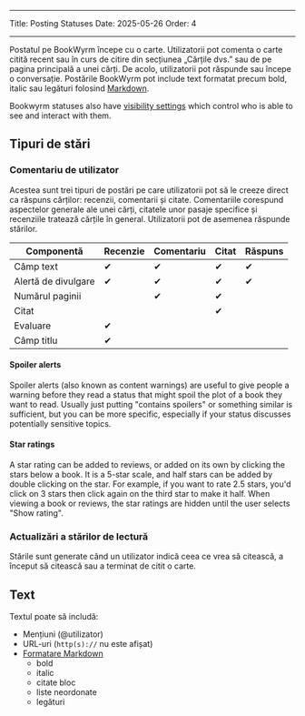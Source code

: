 - - -
Title: Posting Statuses Date: 2025-05-26 Order: 4
- - -

Postatul pe BookWyrm începe cu o carte. Utilizatorii pot comenta o carte citită recent sau în curs de citire din secțiunea „Cărțile dvs.” sau de pe pagina principală a unei cărți. De acolo, utilizatorii pot răspunde sau începe o conversație. Postările BookWyrm pot include text formatat precum bold, italic sau legături folosind [Markdown](https://www.markdownguide.org/cheat-sheet/).

Bookwyrm statuses also have [visibility settings](/privacy-controls.html) which control who is able to see and interact with them.

## Tipuri de stări

### Comentariu de utilizator

Acestea sunt trei tipuri de postări pe care utilizatorii pot să le creeze direct ca răspuns cărților: recenzii, comentarii și citate. Comentariile corespund aspectelor generale ale unei cărți, citatele unor pasaje specifice și recenziile tratează cărțile în general. Utilizatorii pot de asemenea răspunde stărilor.

| Componentă          | Recenzie | Comentariu | Citat | Răspuns |
| ------------------- | -------- | ---------- | ----- | ------- |
| Câmp text           | ✔        | ✔          | ✔     | ✔       |
| Alertă de divulgare | ✔        | ✔          | ✔     | ✔       |
| Numărul paginii     |          | ✔          | ✔     |         |
| Citat               |          |            | ✔     |         |
| Evaluare            | ✔        |            |       |         |
| Câmp titlu          | ✔        |            |       |         |

#### Spoiler alerts

Spoiler alerts (also known as content warnings) are useful to give people a warning before they read a status that might spoil the plot of a book they want to read. Usually just putting "contains spoilers" or something similar is sufficient, but you can be more specific, especially if your status discusses potentially sensitive topics.

#### Star ratings

A star rating can be added to reviews, or added on its own by clicking the stars below a book. It is a 5-star scale, and half stars can be added by double clicking on the star. For example, if you want to rate 2.5 stars, you'd click on 3 stars then click again on the third star to make it half. When viewing a book or reviews, the star ratings are hidden until the user selects "Show rating".

### Actualizări a stărilor de lectură

Stările sunt generate când un utilizator indică ceea ce vrea să citească, a început să citească sau a terminat de citit o carte.

## Text
Textul poate să includă:

- Mențiuni (@utilizator)
- URL-uri (`http(s)://` nu este afișat)
- [Formatare Markdown](https://www.markdownguide.org/cheat-sheet/)
    - bold
    - italic
    - citate bloc
    - liste neordonate
    - legături

